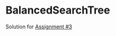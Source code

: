 # BalancedSearchTree

Solution for [Assignment #3](https://datsoftlyngby.github.io/soft2020spring/resources/a92e80dd-03-assignment-bst.pdf)
